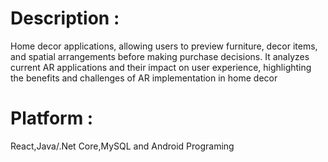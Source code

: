 # Description :
Home decor applications, allowing users to preview furniture, decor items, and spatial arrangements before making
purchase decisions. It analyzes current AR applications and their impact on user experience, highlighting the
benefits and challenges of AR implementation in home decor
# Platform :
React,Java/.Net Core,MySQL and Android Programing
